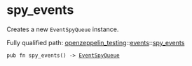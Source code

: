 # spy_events

Creates a new `EventSpyQueue` instance.

Fully qualified path: [openzeppelin_testing](./openzeppelin_testing.md)::[events](./openzeppelin_testing-events.md)::[spy_events](./openzeppelin_testing-events-spy_events.md)

<pre><code class="language-cairo">pub fn spy_events() -&gt; <a href="openzeppelin_testing-events-EventSpyQueue.html">EventSpyQueue</a></code></pre>

